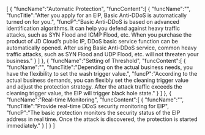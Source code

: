 [
	{
		"funcName":"Automatic Protection",
		"funcContent":[
			{
				"funcName":"",
				"funcTitle":"After you apply for an EIP, Basic Anti-DDoS is automatically turned on for you.",
				"funcP":"Basic Anti-DDoS is based on advanced identification algorithms. It can help you defend against heavy traffic attacks, such as SYN Flood and ICMP Flood, etc. When you purchase the product of JD Cloud’s public IP, DDoS basic service function can be automatically opened. After using Basic Anti-DDoS service, common heavy traffic attacks, such as SYN Flood and UDP Flood, etc. will not threaten your business."
			}
		]
	},
	{
		"funcName":"Setting of Threshold",
		"funcContent":[
			{
				"funcName":"",
				"funcTitle":"Depending on the actual business needs, you have the flexibility to set the wash trigger value.",
				"funcP":"According to the actual business demands, you can flexibly set the cleaning trigger value and adjust the protection strategy. After the attack traffic exceeds the cleaning trigger value, the EIP will trigger black hole state."
			}
		]
	},
	{
		"funcName":"Real-time Monitoring",
		"funcContent":[
			{
				"funcName":"",
				"funcTitle":"Provide real-time DDoS security monitoring for EIP",
				"funcP":"The basic protection monitors the security status of the EIP address in real time. Once the attack is discovered, the protection is started immediately."
			}
		]
	}
]
